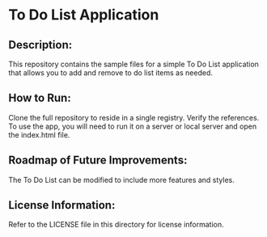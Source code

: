 # To Do List Application

## Description: 
This repository contains the sample files for a simple To Do List application that allows you to add and remove to do list items as needed.

## How to Run:
Clone the full repository to reside in a single registry. Verify the references. To use the app, you will need to run it on a server or local server and open the index.html file. 

## Roadmap of Future Improvements: 
The To Do List can be modified to include more features and styles. 

## License Information: 
Refer to the LICENSE file in this directory for license information.

